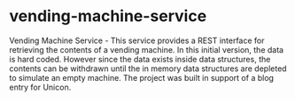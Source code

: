 # vending-machine-service
Vending Machine Service - This service provides a REST interface for retrieving the contents of a vending machine.  In this
initial version, the data is hard coded.  However since the data exists inside data structures, the contents can be 
withdrawn until the in memory data structures are depleted to simulate an empty machine.  The project was built in support
of a blog entry for Unicon.
